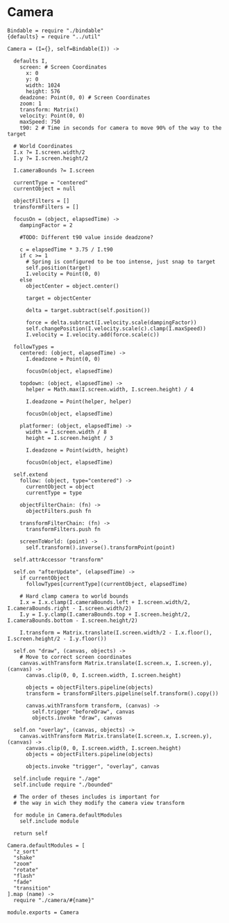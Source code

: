 Camera
======

    Bindable = require "./bindable"
    {defaults} = require "../util"

    Camera = (I={}, self=Bindable(I)) ->

      defaults I,
        screen: # Screen Coordinates
          x: 0
          y: 0
          width: 1024
          height: 576
        deadzone: Point(0, 0) # Screen Coordinates
        zoom: 1
        transform: Matrix()
        velocity: Point(0, 0)
        maxSpeed: 750
        t90: 2 # Time in seconds for camera to move 90% of the way to the target

      # World Coordinates
      I.x ?= I.screen.width/2
      I.y ?= I.screen.height/2

      I.cameraBounds ?= I.screen

      currentType = "centered"
      currentObject = null

      objectFilters = []
      transformFilters = []

      focusOn = (object, elapsedTime) ->
        dampingFactor = 2

        #TODO: Different t90 value inside deadzone?

        c = elapsedTime * 3.75 / I.t90
        if c >= 1
          # Spring is configured to be too intense, just snap to target
          self.position(target)
          I.velocity = Point(0, 0)
        else
          objectCenter = object.center()

          target = objectCenter

          delta = target.subtract(self.position())

          force = delta.subtract(I.velocity.scale(dampingFactor))
          self.changePosition(I.velocity.scale(c).clamp(I.maxSpeed))
          I.velocity = I.velocity.add(force.scale(c))

      followTypes =
        centered: (object, elapsedTime) ->
          I.deadzone = Point(0, 0)

          focusOn(object, elapsedTime)

        topdown: (object, elapsedTime) ->
          helper = Math.max(I.screen.width, I.screen.height) / 4

          I.deadzone = Point(helper, helper)

          focusOn(object, elapsedTime)

        platformer: (object, elapsedTime) ->
          width = I.screen.width / 8
          height = I.screen.height / 3

          I.deadzone = Point(width, height)

          focusOn(object, elapsedTime)

      self.extend
        follow: (object, type="centered") ->
          currentObject = object
          currentType = type

        objectFilterChain: (fn) ->
          objectFilters.push fn

        transformFilterChain: (fn) ->
          transformFilters.push fn

        screenToWorld: (point) ->
          self.transform().inverse().transformPoint(point)

      self.attrAccessor "transform"

      self.on "afterUpdate", (elapsedTime) ->
        if currentObject
          followTypes[currentType](currentObject, elapsedTime)

        # Hard clamp camera to world bounds
        I.x = I.x.clamp(I.cameraBounds.left + I.screen.width/2, I.cameraBounds.right - I.screen.width/2)
        I.y = I.y.clamp(I.cameraBounds.top + I.screen.height/2, I.cameraBounds.bottom - I.screen.height/2)

        I.transform = Matrix.translate(I.screen.width/2 - I.x.floor(), I.screen.height/2 - I.y.floor())

      self.on "draw", (canvas, objects) ->
        # Move to correct screen coordinates
        canvas.withTransform Matrix.translate(I.screen.x, I.screen.y), (canvas) ->
          canvas.clip(0, 0, I.screen.width, I.screen.height)

          objects = objectFilters.pipeline(objects)
          transform = transformFilters.pipeline(self.transform().copy())

          canvas.withTransform transform, (canvas) ->
            self.trigger "beforeDraw", canvas
            objects.invoke "draw", canvas

      self.on "overlay", (canvas, objects) ->
        canvas.withTransform Matrix.translate(I.screen.x, I.screen.y), (canvas) ->
          canvas.clip(0, 0, I.screen.width, I.screen.height)
          objects = objectFilters.pipeline(objects)

          objects.invoke "trigger", "overlay", canvas

      self.include require "./age"
      self.include require "./bounded"

      # The order of theses includes is important for
      # the way in wich they modify the camera view transform

      for module in Camera.defaultModules
        self.include module

      return self

    Camera.defaultModules = [
      "z_sort"
      "shake"
      "zoom"
      "rotate"
      "flash"
      "fade"
      "transition"
    ].map (name) ->
      require "./camera/#{name}"

    module.exports = Camera

